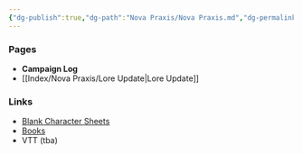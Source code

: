 ```yaml
---
{"dg-publish":true,"dg-path":"Nova Praxis/Nova Praxis.md","dg-permalink":"nova-praxis","permalink":"/nova-praxis/","pinned":true,"updated":"2023-10-29T14:06:57.996-04:00"}
---
```


### Pages

- **Campaign Log**
- [[Index/Nova Praxis/Lore Update\|Lore Update]]


### Links
- [Blank Character Sheets](https://drive.google.com/drive/folders/1-gNIQIhRDvQ26owJNL7V9TmxJg3o5zLy?usp=drive_link)
- [Books](https://drive.google.com/drive/folders/1ILxBviThIyPc2dfOVEnalChNuQABtWWM?usp=drive_link)
- VTT (tba)